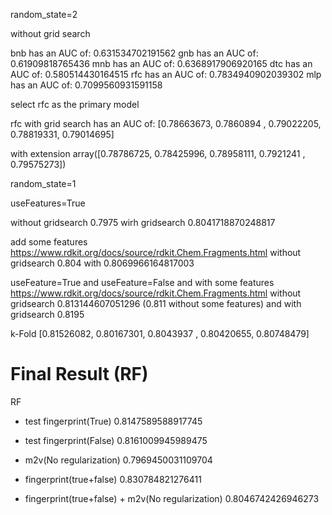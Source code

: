 random_state=2

without grid search

bnb has an AUC of: 0.631534702191562
gnb has an AUC of: 0.61909818765436
mnb has an AUC of: 0.6368917906920165
dtc has an AUC of: 0.580514430164515
rfc has an AUC of: 0.7834940902039302
mlp has an AUC of: 0.7099560931591158

select rfc as the primary model

rfc with grid search has an AUC of: 
[0.78663673, 0.7860894 , 0.79022205, 0.78819331, 0.79014695]


with extension
array([0.78786725, 0.78425996, 0.78958111, 0.7921241 , 0.79575273])


random_state=1

useFeatures=True

without gridsearch
0.7975
wirh gridsearch
0.8041718870248817


add some features https://www.rdkit.org/docs/source/rdkit.Chem.Fragments.html
without gridsearch
0.804
with
0.8069966164817003

useFeature=True and useFeature=False and with some features https://www.rdkit.org/docs/source/rdkit.Chem.Fragments.html
without gridsearch
0.813144607051296 (0.811 without some features)
and with gridsearch
0.8195

k-Fold
[0.81526082, 0.80167301, 0.8043937 , 0.80420655, 0.80748479]


# Final Result (RF)
RF
* test fingerprint(True)
0.8147589588917745

* test fingerprint(False)
0.8161009945989475

* m2v(No regularization)
0.7969450031109704

* fingerprint(true+false)
0.830784821276411

* fingerprint(true+false) + m2v(No regularization)
0.8046742426946273
